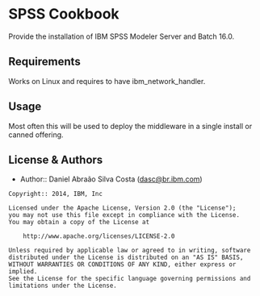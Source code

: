 SPSS Cookbook
================
Provide the installation of IBM SPSS Modeler Server and Batch 16.0.

Requirements
------------
Works on Linux and requires to have ibm_network_handler.


Usage
-----
Most often this will be used to deploy the middleware in a single install or canned offering.


License & Authors
-----------------
- Author:: Daniel Abraão Silva Costa (<dasc@br.ibm.com>)

```text
Copyright:: 2014, IBM, Inc

Licensed under the Apache License, Version 2.0 (the "License");
you may not use this file except in compliance with the License.
You may obtain a copy of the License at

    http://www.apache.org/licenses/LICENSE-2.0

Unless required by applicable law or agreed to in writing, software
distributed under the License is distributed on an "AS IS" BASIS,
WITHOUT WARRANTIES OR CONDITIONS OF ANY KIND, either express or implied.
See the License for the specific language governing permissions and
limitations under the License.
```
